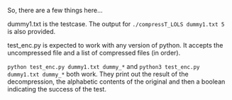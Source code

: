 So, there are a few things here...

dummy1.txt is the testcase. The output for `./compressT_LOLS dummy1.txt 5` is also provided.

test\_enc.py is expected to work with any version of python. It accepts the uncompressed file and a list of compressed files (in order).

`python test_enc.py dummy1.txt dummy_*`
and
`python3 test_enc.py dummy1.txt dummy_*`
both work. They print out the result of the decompression, the alphabetic contents of the original and then a boolean indicating the success
of the test.
